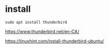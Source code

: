 # install 
```
sudo apt install thunderbird
```

https://www.thunderbird.net/en-CA/


https://linuxhint.com/install-thunderbird-ubuntu/